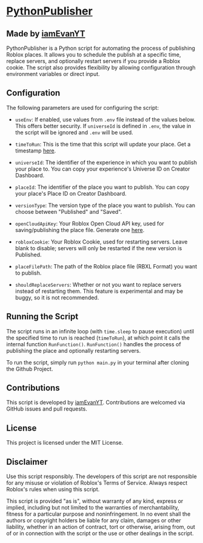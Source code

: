 # [PythonPublisher](https://github.com/iamEvanYT/PythonPublisher)
## Made by [iamEvanYT](https://github.com/iamEvanYT)

PythonPublisher is a Python script for automating the process of publishing Roblox places. It allows you to schedule the publish at a specific time, replace servers, and optionally restart servers if you provide a Roblox cookie. The script also provides flexibility by allowing configuration through environment variables or direct input.

## Configuration

The following parameters are used for configuring the script:

- `useEnv`: If enabled, use values from `.env` file instead of the values below. This offers better security. If `universeId` is defined in `.env`, the value in the script will be ignored and `.env` will be used.

- `timeToRun`: This is the time that this script will update your place. Get a timestamp [here](https://www.epochconverter.com/).

- `universeId`: The identifier of the experience in which you want to publish your place to. You can copy your experience's Universe ID on Creator Dashboard.

- `placeId`: The identifier of the place you want to publish. You can copy your place's Place ID on Creator Dashboard.

- `versionType`: The version type of the place you want to publish. You can choose between "Published" and "Saved".

- `openCloudApiKey`: Your Roblox Open Cloud API key, used for saving/publishing the place file. Generate one [here](https://create.roblox.com/dashboard/credentials).

- `robloxCookie`: Your Roblox Cookie, used for restarting servers. Leave blank to disable; servers will only be restarted if the new version is Published.

- `placeFilePath`: The path of the Roblox place file (RBXL Format) you want to publish.

- `shouldReplaceServers`: Whether or not you want to replace servers instead of restarting them. This feature is experimental and may be buggy, so it is not recommended.

## Running the Script

The script runs in an infinite loop (with `time.sleep` to pause execution) until the specified time to run is reached (`timeToRun`), at which point it calls the internal function `RunFunction()`. `RunFunction()` handles the process of publishing the place and optionally restarting servers.

To run the script, simply run `python main.py` in your terminal after cloning the Github Project.

## Contributions

This script is developed by [iamEvanYT](https://github.com/iamEvanYT). Contributions are welcomed via GitHub issues and pull requests.

## License

This project is licensed under the MIT License.

## Disclaimer

Use this script responsibly. The developers of this script are not responsible for any misuse or violation of Roblox's Terms of Service. Always respect Roblox's rules when using this script.

This script is provided "as is", without warranty of any kind, express or implied, including but not limited to the warranties of merchantability, fitness for a particular purpose and noninfringement. In no event shall the authors or copyright holders be liable for any claim, damages or other liability, whether in an action of contract, tort or otherwise, arising from, out of or in connection with the script or the use or other dealings in the script.